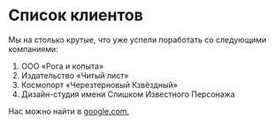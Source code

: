 # Список клиентов
 Мы на столько крутые, что уже успели поработать со следующими компаниями:
1. ООО «Рога и копыта»
2. Издательство «Читый лист»
3. Космопорт «Черезтерновый Кзвёздный»
4. Дизайн-студия имени Слишком Известного Персонажа

Нас можно найти в [google.com.](https://www.google.com/webhp?hl=ru&sa=X&sqi=2&pjf=1&ved=0ahUKEwjb08ij-Z6GAxUYHhAIHf2uDX4QPAgJ)